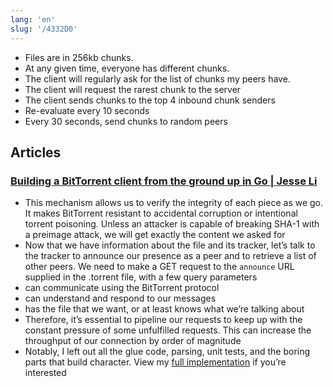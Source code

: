 ```yaml
---
lang: 'en'
slug: '/4332D0'
---
```


- Files are in 256kb chunks.
- At any given time, everyone has different chunks.
- The client will regularly ask for the list of chunks my peers have.
- The client will request the rarest chunk to the server
- The client sends chunks to the top 4 inbound chunk senders
- Re-evaluate every 10 seconds
- Every 30 seconds, send chunks to random peers

## Articles

### [Building a BitTorrent client from the ground up in Go | Jesse Li](https://blog.jse.li/posts/torrent/)

- This mechanism allows us to verify the integrity of each piece as we go. It makes BitTorrent resistant to accidental corruption or intentional torrent poisoning. Unless an attacker is capable of breaking SHA-1 with a preimage attack, we will get exactly the content we asked for
- Now that we have information about the file and its tracker, let’s talk to the tracker to announce our presence as a peer and to retrieve a list of other peers. We need to make a GET request to the `announce` URL supplied in the .torrent file, with a few query parameters
- can communicate using the BitTorrent protocol
- can understand and respond to our messages
- has the file that we want, or at least knows what we’re talking about
- Therefore, it’s essential to pipeline our requests to keep up with the constant pressure of some unfulfilled requests. This can increase the throughput of our connection by order of magnitude
- Notably, I left out all the glue code, parsing, unit tests, and the boring parts that build character. View my [full implementation](https://github.com/veggiedefender/torrent-client) if you’re interested
